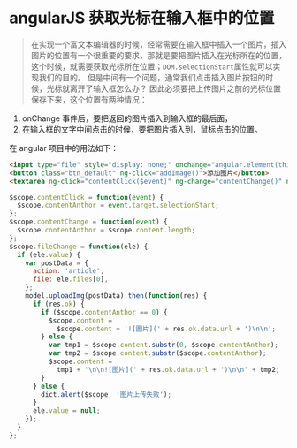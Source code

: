 # angularJS 获取光标在输入框中的位置

> 在实现一个富文本编辑器的时候，经常需要在输入框中插入一个图片，插入图片的位置有一个很重要的要求，那就是要把图片插入在光标所在的位置，这个时候，就需要获取光标所在位置；`DOM.selectionStart`属性就可以实现我们的目的。 但是中间有一个问题，通常我们点击插入图片按钮的时候，光标就离开了输入框怎么办？ 因此必须要把上传图片之前的光标位置保存下来，这个位置有两种情况：

1.  onChange 事件后，要把返回的图片插入到输入框的最后面，
2.  在输入框的文字中间点击的时候，要把图片插入到，鼠标点击的位置。

在 angular 项目中的用法如下：

```html
<input type="file" style="display: none;" onchange="angular.element(this).scope().fileChange(this)" name="file">
<button class="btn_default" ng-click="addImage()">添加图片</button>
<textarea ng-click="contentClick($event)" ng-change="contentChange()" ng-model="content" autofocus></textarea>
```

```js
$scope.contentClick = function(event) {
  $scope.contentAnthor = event.target.selectionStart;
};
$scope.contentChange = function(event) {
  $scope.contentAnthor = $scope.content.length;
};
$scope.fileChange = function(ele) {
  if (ele.value) {
    var postData = {
      action: 'article',
      file: ele.files[0],
    };
    model.uploadImg(postData).then(function(res) {
      if (res.ok) {
        if ($scope.contentAnthor == 0) {
          $scope.content =
            $scope.content + '![图片](' + res.ok.data.url + ')\n\n';
        } else {
          var tmp1 = $scope.content.substr(0, $scope.contentAnthor);
          var tmp2 = $scope.content.substr($scope.contentAnthor);
          $scope.content =
            tmp1 + '\n\n![图片](' + res.ok.data.url + ')\n\n' + tmp2;
        }
      } else {
        dict.alert($scope, '图片上传失败');
      }
      ele.value = null;
    });
  }
};
```
